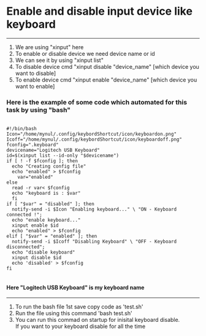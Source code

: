   <h1>Enable and disable input device like keyboard</h1>
    <hr />
    <ol>
        <li>We are using "xinput" here</li>
        <li>To enable or disable device we need device name or id</li>
        <li>We can see it by using "xinput list"</li>
        <li>To disable device cmd "xinput disable "device_name" [which device you want to disable]</li>
        <li>To enable device cmd "xinput enable "device_name" [which device you want to enable]</li>
    </ol>
    <h3>Here is the example of some code which automated for this task by using "bash" </h3>
 <pre> <code>
#!/bin/bash
Icon="/home/mynul/.config/keybordShortcut/icon/keyboardon.png"
Icoff="/home/mynul/.config/keybordShortcut/icon/keyboardoff.png"
fconfig=".keyboard" 
devicename="Logitech USB Keyboard"
id=$(xinput list --id-only "$devicename")
if [ ! -f $fconfig ]; then
  echo "Creating config file"
  echo "enabled" > $fconfig
    var="enabled"
else
  read -r var< $fconfig
  echo "keyboard is : $var"
  fi
if [ "$var" = "disabled" ]; then
  notify-send -i $Icon "Enabling keyboard..." \ "ON - Keyboard connected !";
  echo "enable keyboard..."
  xinput enable $id
  echo "enabled" > $fconfig
elif [ "$var" = "enabled" ]; then
  notify-send -i $Icoff "Disabling Keyboard" \ "OFF - Keyboard disconnected";
  echo "disable keyboard"
  xinput disable $id
  echo 'disabled' > $fconfig
fi
 </code>
</pre>
<h4>Here "Logitech USB Keyboard" is my keyboard name </h4>
<hr/>
<ol>
<li>To run the bash file 1st save copy code as 'test.sh' </li>
<li>Run the file using this command 'bash test.sh'</li>
<li>You can run this commad on startup for inisital keyboard disable. <br/>If you want to your keyboard disable for all the time</li>
</ol>
